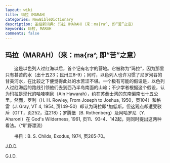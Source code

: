 ```yaml
---
layout: wiki
title: 玛拉（MARAH）
categories: NewBibleDictionary
description: 圣经新词典: 玛拉（MARAH）（来：ma{ra^, 即“苦”之意）
keywords: 玛拉, MARAH
comments: false
---
```


## 玛拉（MARAH）（来：ma{ra^, 即“苦”之意）

　　这是以色列人过红海以后，首个记有名字的营地。它被称为“玛拉”，因为那里只有甚苦的水（出十五23；民卅三8-9）；同时，以色列人也许习惯了尼罗河谷的甘美河水，在比较之下便觉得此处的水苦涩不堪。一个极有可能的假设是，以色列人过红海后的路线引领他们去到西乃半岛南面的山岭；不少学者根据这个假设，认为玛拉是现代的哈哇喇泉（Ain Hawarah），约在苏彝士湾的东南偏南七十五公里。然而，罗利（H. H. Rowley, From Joseph to Joshua, 1950，页104）和格雷（J. Gray, VT 4, 1954, 页149-50）却认为玛拉即*加低斯，但这观点却遭受驳斥（GTT，页252，注218）；罗腾堡（B. Rothenberg）及阿哈罗尼（Y. Aharoni）在 God's Wilderness, 1961, 页11、93-4、142起，则同时提出这两种看法。（*旷野漂流）

　　书目：B. S. Childs, Exodus, 1974, 页265-70。

J.D.D.

G.I.D.








